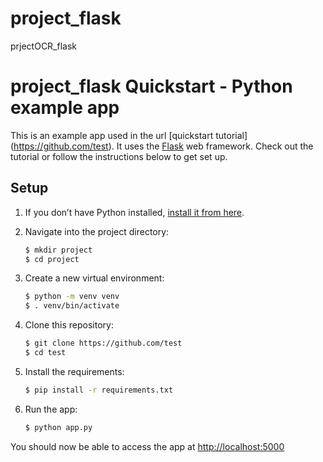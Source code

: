 # project_flask
prjectOCR_flask


# project_flask Quickstart - Python example app

This is an example app used in the url  [quickstart tutorial] (https://github.com/test). It uses the [Flask](https://flask.palletsprojects.com/en/2.0.x/) web framework. Check out the tutorial or follow the instructions below to get set up.

## Setup

1. If you don’t have Python installed, [install it from here](https://www.python.org/downloads/).

2. Navigate into the project directory:

   ```bash
   $ mkdir project
   $ cd project
   ```

3. Create a new virtual environment:

   ```bash
   $ python -m venv venv
   $ . venv/bin/activate
   ```

4. Clone this repository:

   ```bash
   $ git clone https://github.com/test
   $ cd test
   ```

5. Install the requirements:

   ```bash
   $ pip install -r requirements.txt
   ```

6. Run the app:

   ```bash
   $ python app.py
   ```

You should now be able to access the app at [http://localhost:5000](http://localhost:5000)  
